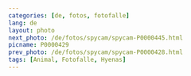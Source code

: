 ```yaml
---
categories: [de, fotos, fotofalle]
lang: de
layout: photo
next_photo: /de/fotos/spycam/spycam-P0000445.html
picname: P0000429
prev_photo: /de/fotos/spycam/spycam-P0000428.html
tags: [Animal, Fotofalle, Hyenas]
---
```

